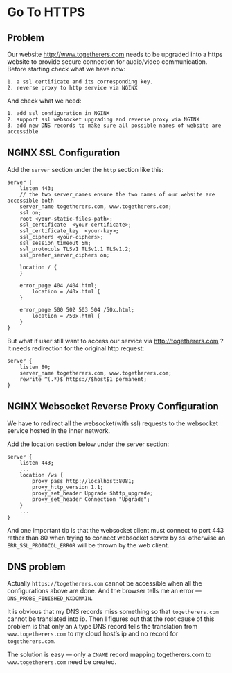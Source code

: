 # Go To HTTPS
## Problem
Our website http://www.togetherers.com needs to be upgraded into a https website to provide secure connection for audio/video communication. 
Before starting check what we have now:
```
1. a ssl certificate and its corresponding key.
2. reverse proxy to http service via NGINX 
```

And check what we need:
```
1. add ssl configuration in NGINX
2. support ssl websocket upgrading and reverse proxy via NGINX
3. add new DNS records to make sure all possible names of website are accessible
```

## NGINX SSL Configuration
Add the `server` section  under the `http` section like this:
```
server {
	listen 443;
	// the two server_names ensure the two names of our website are accessible both
	server_name togetherers.com, www.togetherers.com;
	ssl on;
	root <your-static-files-path>;
	ssl_certificate  <your-certificate>;
	ssl_certificate_key  <your-key>;
	ssl_ciphers <your-ciphers>;
	ssl_session_timeout 5m;
	ssl_protocols TLSv1 TLSv1.1 TLSv1.2;
	ssl_prefer_server_ciphers on;

	location / {
	}

	error_page 404 /404.html;
		location = /40x.html {
	}

	error_page 500 502 503 504 /50x.html;
		location = /50x.html {
	}
}
```

But what if user still want to access our service via http://togetherers.com ?
It needs redirection for the original http request:
```
server {
	listen 80;
	server_name togetherers.com, www.togetherers.com;
	rewrite ^(.*)$ https://$host$1 permanent;
}
```

## NGINX Websocket Reverse Proxy Configuration
We have to redirect all the websocket(with ssl) requests to the websocket service hosted in the inner network.

Add the location section below under the server section:
```
server {
	listen 443;
	...
	location /ws {
		proxy_pass http://localhost:8081;
		proxy_http_version 1.1;
		proxy_set_header Upgrade $http_upgrade;
		proxy_set_header Connection "Upgrade";
	}
	...
}
``` 

And one important tip is that the websocket client must connect to port 443 rather than 80 when trying to connect websocket server by ssl otherwise an `ERR_SSL_PROTOCOL_ERROR` will be thrown by the web client.

## DNS problem
Actually `https://togetherers.com` cannot be accessible when all the configurations above are done. And the browser tells me an error —`DNS_PROBE_FINISHED_NXDOMAIN`.

It is obvious that my DNS records miss something so that `togetherers.com` cannot be translated into ip. Then I figures out that the root cause of this problem is that  only an `A` type DNS record tells the translation from `www.togetherers.com` to my cloud host’s ip and no record for `togetherers.com`.

The solution is easy — only a  `CNAME` record mapping togetherers.com to `www.togetherers.com` need be created.
